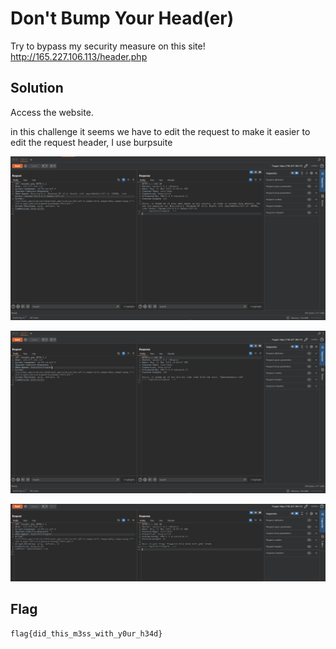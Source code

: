 # Don't Bump Your Head(er)

Try to bypass my security measure on this site! http://165.227.106.113/header.php

## Solution

Access the website.

in this challenge it seems we have to edit the request
to make it easier to edit the request header, I use burpsuite

![head1](ctflearn/assets/head1.PNG)

![head2](ctflearn/assets/head2.PNG)

![head3](ctflearn/assets/head3.PNG)

## Flag
    flag{did_this_m3ss_with_y0ur_h34d}
